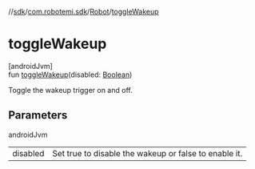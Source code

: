//[sdk](../../../index.md)/[com.robotemi.sdk](../index.md)/[Robot](index.md)/[toggleWakeup](toggle-wakeup.md)

# toggleWakeup

[androidJvm]\
fun [toggleWakeup](toggle-wakeup.md)(disabled: [Boolean](https://kotlinlang.org/api/latest/jvm/stdlib/kotlin/-boolean/index.html))

Toggle the wakeup trigger on and off.

## Parameters

androidJvm

| | |
|---|---|
| disabled | Set true to disable the wakeup or false to enable it. |
